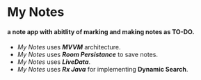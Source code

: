 # My Notes
#### a note app with abitlity of marking and making notes as TO-DO.

- *My Notes* uses **_MVVM_** architecture.
- *My Notes* uses **_Room Persistance_** to save notes.
- *My Notes* uses **_LiveData_**.
- *My Notes* uses **_Rx Java_** for implementing **Dynamic Search**.
